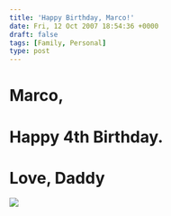 ```yaml
---
title: 'Happy Birthday, Marco!'
date: Fri, 12 Oct 2007 18:54:36 +0000
draft: false
tags: [Family, Personal]
type: post
---
```


Marco,
======

Happy 4th Birthday.
===================

Love, Daddy
===========

![](http://familiarodriguez.smugmug.com/photos/153414509-M.jpg)
